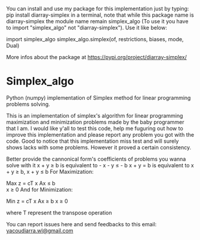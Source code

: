 You can install and use my package for this implementation just by typing:
pip install diarray-simplex
in a terminal, note that while this package name is diarray-simplex the module name remain simplex_algo (To use it you have to import "simplex_algo" not "diarray-simplex"). Use it like below:

import simplex_algo
    simplex_algo.simplex(of, restrictions, biases, mode, Dual)

More infos about the package at https://pypi.org/project/diarray-simplex/

# Simplex_algo
Python (numpy) implementation of Simplex method for linear programming problems solving.

This is an implementation of simplex's algorithm for linear programming maximization and minimization problems made by the baby programmer that I am.
I would like y'all to test this code, help me fuguring out how to improve this implementation and please report any problem you got with the code.
Good to notice that this implementation miss test and will surely shows lacks with some problems.
However it proved a certain consistency.

Better provide the cannonical form's coefficients of problems you wanna solve with it
x + y ≥ b is equivalent to - x - y ≤ - b
x + y = b is equivalent to x + y ≥ b, x + y ≤ b
For Maximization:

Max z = cT x 
  Ax ≤ b          
  x ≥ 0
And for Minimization:

Min z = cT x
  Ax ≥ b
  x ≥ 0

where T represent the transpose operation

You can report issues here and send feedbacks to this email: yacoudiarra.wl@gmail.com
